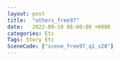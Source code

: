 ```yaml
---
layout: post
title:  "others_free97"
date:   2022-09-10 06:00:00 +0000
categories: Etc
Tags: Story Etc
SceneCode: ["scene_free97_q1_s20"]
---
```

